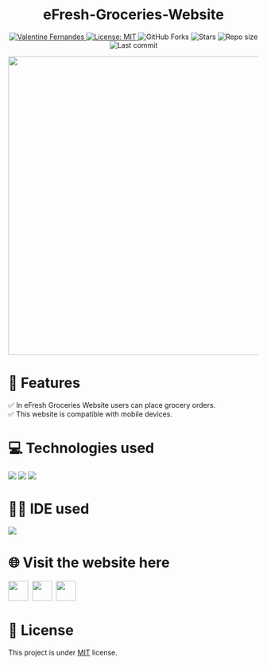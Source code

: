 <h1 align="center">eFresh-Groceries-Website</h1>
<p align="center">	 
  <a href="http://www.linkedin.com/in/valentine-fernandes-75701622b">
    <img alt="Valentine Fernandes" src="https://img.shields.io/badge/-ValentineFernandes-32CD32?style=flat&logo=Linkedin&logoColor=white" />
   </a>
  <a href="https://github.com/ValentineFernandes/eFresh-Groceries-Website/blob/main/LICENSE">
    <img alt="License: MIT" src="https://img.shields.io/github/license/ValentineFernandes/PetDog-Complete-Website?color=success" />
  </a>
  <img alt="GitHub Forks" src="https://img.shields.io/github/forks/ValentineFernandes/eFresh-Groceries-Website?color=success" />
  <img alt="Stars" src= "https://img.shields.io/github/stars/ValentineFernandes/eFresh-Groceries-Website?color=success" />
<img alt= "Repo size" src= "https://img.shields.io/github/repo-size/ValentineFernandes/eFresh-Groceries-Website?color=success" />
<img alt= "Last commit" src="https://img.shields.io/github/last-commit/ValentineFernandes/eFresh-Groceries-Website?color=success" />
</p>

<div align="center">
<img width="600" src="https://github.com/ValentineFernandes/ValentineFernandes/blob/main/Portfolio/eFreshGroceriesWebsite.png" />
</div> 

# 📝 Features
✅ In eFresh Groceries Website users can place grocery orders.<br/>
✅ This website is compatible with mobile devices.

# 💻 Technologies used
<img src="https://img.shields.io/badge/HTML5-FF3300?style=for-the-badge&logo=html5&logoColor=white">
<img src="https://img.shields.io/badge/CSS3-0066FF?style=for-the-badge&logo=css3&logoColor=white">
<img src="https://img.shields.io/badge/Bootstrap-993399?style=for-the-badge&logo=bootstrap&logoColor=white">

# 👩‍💻 IDE used
<img src="https://img.shields.io/badge/sublime_text-%23575757.svg?&style=for-the-badge&logo=sublime-text&logoColor=important">

# 🌐 Visit the website here
<a href="https://valentinefernandes.github.io/eFresh-Groceries-Website/">
<img width="40" height="40" src="https://github.com/ValentineFernandes/ValentineFernandes/blob/main/Portfolio/github.png"></a>
&nbsp;<a href="https://efreshgroceries.netlify.app"><img width="40" height="40" src="https://github.com/ValentineFernandes/ValentineFernandes/blob/main/Portfolio/netlify.jpg"></a>
&nbsp;<a href="https://e-fresh-groceries-website.vercel.app/"><img width="40" height="40" src="https://github.com/ValentineFernandes/ValentineFernandes/blob/main/Portfolio/vercel.png"></a>


# 📕 License 
This project is under <a href="https://github.com/ValentineFernandes/eFresh-Groceries-Website/blob/main/LICENSE">MIT</a> license.


